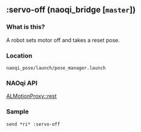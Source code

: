 ## :servo-off (naoqi_bridge [`master`])

### What is this?

A robot sets motor off and takes a reset pose.  

### Location

`naoqi_pose/launch/pose_manager.launch`  

### NAOqi API

[ALMotionProxy::rest](http://doc.aldebaran.com/2-5/naoqi/motion/control-stiffness-api.html#ALMotionProxy::rest)

### Sample

```
send *ri* :servo-off
```
